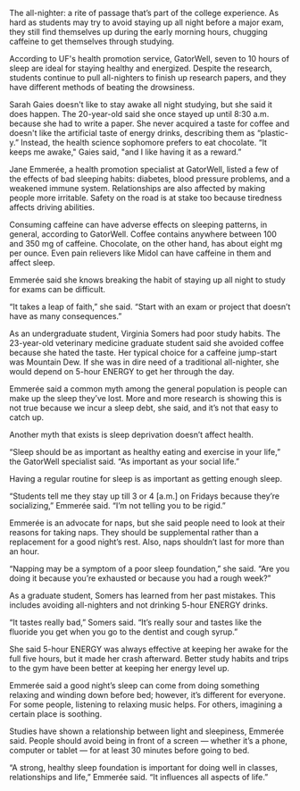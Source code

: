 The all-nighter: a rite of passage that’s part of the college experience. As hard as students may try to avoid staying up all night before a major exam, they still find themselves up during the early morning hours, chugging caffeine to get themselves through studying.

According to UF's health promotion service, GatorWell, seven to 10 hours of sleep are ideal for staying healthy and energized. Despite the research, students continue to pull all-nighters to finish up research papers, and they have different methods of beating the drowsiness.

Sarah Gaies doesn't like to stay awake all night studying, but she said it does happen. The 20-year-old said she once stayed up until 8:30 a.m. because she had to write a paper. She never acquired a taste for coffee and doesn't like the artificial taste of energy drinks, describing them as “plastic-y.”  Instead, the health science sophomore prefers to eat chocolate. 
 “It keeps me awake," Gaies said, "and I like having it as a reward.”

Jane Emmerée, a health promotion specialist at GatorWell, listed a few of the effects of bad sleeping habits: diabetes, blood pressure problems, and a weakened immune system. Relationships are also affected by making people more irritable. Safety on the road is at stake too because tiredness affects driving abilities.

Consuming caffeine can have adverse effects on sleeping patterns, in general, according to GatorWell.  Coffee contains anywhere between 100 and 350 mg of caffeine.  Chocolate, on the other hand, has about eight mg per ounce.  Even pain relievers like Midol can have caffeine in them and affect sleep.

Emmerée said she knows breaking the habit of staying up all night to study for exams can be difficult. 

“It takes a leap of faith,” she said.  “Start with an exam or project that doesn’t have as many consequences.”	

As an undergraduate student, Virginia Somers had poor study habits. The 23-year-old veterinary medicine graduate student said she avoided coffee because she hated the taste.  Her typical choice for a caffeine jump-start was Mountain Dew. If she was in dire need of a traditional all-nighter, she would depend on 5-hour ENERGY to get her through the day.

Emmerée said a common myth among the general population is people can make up the sleep they’ve lost. More and more research is showing this is not true because we incur a sleep debt, she said, and it’s not that easy to catch up.

Another myth that exists is sleep deprivation doesn’t affect health.

“Sleep should be as important as healthy eating and exercise in your life,” the GatorWell specialist said. “As important as your social life.”

Having a regular routine for sleep is as important as getting enough sleep.

“Students tell me they stay up till 3 or 4 [a.m.] on Fridays because they’re socializing,” Emmerée said.  “I’m not telling you to be rigid.” 

Emmerée is an advocate for naps, but she said people need to look at their reasons for taking naps. They should be supplemental rather than a replacement for a good night’s rest. Also, naps shouldn’t last for more than an hour. 

“Napping may be a symptom of a poor sleep foundation,” she said. “Are you doing it because you’re exhausted or because you had a rough week?” 

As a graduate student, Somers has learned from her past mistakes. This includes avoiding all-nighters and not drinking 5-hour ENERGY drinks.

“It tastes really bad,” Somers said. “It’s really sour and tastes like the fluoride you get when you go to the dentist and cough syrup.”

She said 5-hour ENERGY was always effective at keeping her awake for the full five hours, but it made her crash afterward. Better study habits and trips to the gym have been better at keeping her energy level up.

Emmerée said a good night’s sleep can come from doing something relaxing and winding down before bed; however, it’s different for everyone. For some people, listening to relaxing music helps.  For others, imagining a certain place is soothing.

Studies have shown a relationship between light and sleepiness, Emmerée said. People should avoid being in front of a screen — whether it’s a phone, computer or tablet — for at least 30 minutes before going to bed.

“A strong, healthy sleep foundation is important for doing well in classes, relationships and life,” Emmerée said. “It influences all aspects of life.”

